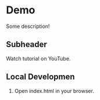 # Demo

Some description!

## Subheader

Watch tutorial on YouTube.

## Local Developmen

1. Open index.html in your browser.
